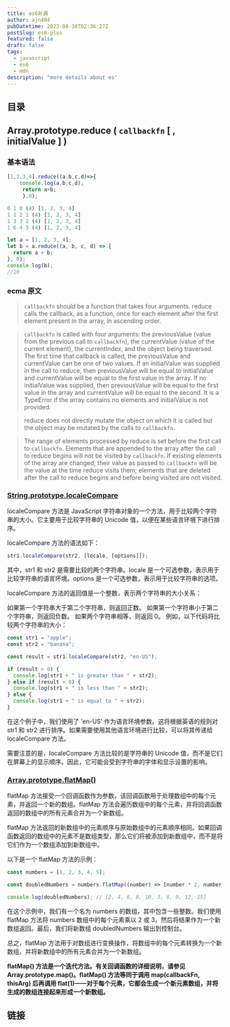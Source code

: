 ```yaml
---
title: es6补漏
author: ajn404
pubDatetime: 2023-08-30T02:36:27Z
postSlug: es6-plus
featured: false
draft: false
tags:
  - javascript
  - es6
  - mdn
description: "more details about es"
---
```


## 目录

## Array.prototype.reduce ( `callbackfn` [ , initialValue ] )

### 基本语法

```js
[1,2,3,4].reduce((a,b,c,d)=>{
    console.log(a,b,c,d);
     return a+b;
     },0);

0 1 0 (4) [1, 2, 3, 4]
1 1 2 1 (4) [1, 2, 3, 4]
1 3 3 2 (4) [1, 2, 3, 4]
1 6 4 3 (4) [1, 2, 3, 4]
```

```js
let a = [1, 2, 3, 4];
let b = a.reduce((a, b, c, d) => {
  return a + b;
}, 0);
console.log(b);
//10
```

### ecma 原文

> `callbackfn` should be a function that takes four arguments. reduce calls the callback, as a
> function, once for each element after the first element present in the array, in ascending order.

> `callbackfn` is called with four arguments: the previousValue (value from the previous call to
> `callbackfn`), the currentValue (value of the current element), the currentIndex, and the object
> being traversed. The first time that callback is called, the previousValue and currentValue can
> be one of two values. If an initialValue was supplied in the call to reduce, then previousValue
> will be equal to initialValue and currentValue will be equal to the first value in the array. If no
> initialValue was supplied, then previousValue will be equal to the first value in the array and
> currentValue will be equal to the second. It is a TypeError if the array contains no elements
> and initialValue is not provided.

> reduce does not directly mutate the object on which it is called but the object may be mutated by the calls
> to `callbackfn`.

> The range of elements processed by reduce is set before the first call to `callbackfn`. Elements that are
> appended to the array after the call to reduce begins will not be visited by `callbackfn`. If existing elements
> of the array are changed, their value as passed to `callbackfn` will be the value at the time reduce visits
> them; elements that are deleted after the call to reduce begins and before being visited are not visited.

### [String.prototype.localeCompare](https://developer.mozilla.org/zh-CN/docs/Web/JavaScript/Reference/Global_Objects/String/localeCompare)

localeCompare 方法是 JavaScript 字符串对象的一个方法，用于比较两个字符串的大小。它主要用于比较字符串的 Unicode 值，以便在某些语言环境下进行排序。

localeCompare 方法的语法如下：

```js
str1.localeCompare(str2, [locale, [options]]);
```

其中，str1 和 str2 是需要比较的两个字符串。locale 是一个可选参数，表示用于比较字符串的语言环境。options 是一个可选参数，表示用于比较字符串的选项。

localeCompare 方法的返回值是一个整数，表示两个字符串的大小关系：

如果第一个字符串大于第二个字符串，则返回正数。
如果第一个字符串小于第二个字符串，则返回负数。
如果两个字符串相等，则返回 0。
例如，以下代码将比较两个字符串的大小：

```js
const str1 = "apple";
const str2 = "banana";

const result = str1.localeCompare(str2, "en-US");

if (result > 0) {
  console.log(str1 + " is greater than " + str2);
} else if (result < 0) {
  console.log(str1 + " is less than " + str2);
} else {
  console.log(str1 + " is equal to " + str2);
}
```

在这个例子中，我们使用了 'en-US' 作为语言环境参数。这将根据英语的规则对 str1 和 str2 进行排序。如果需要使用其他语言环境进行比较，可以将其传递给 localeCompare 方法。

需要注意的是，localeCompare 方法比较的是字符串的 Unicode 值，而不是它们在屏幕上的显示顺序。因此，它可能会受到字符串的字体和显示设置的影响。

### [Array.prototype.flatMap()](https://developer.mozilla.org/zh-CN/docs/Web/JavaScript/Reference/Global_Objects/Array/flatMap)

flatMap 方法接受一个回调函数作为参数，该回调函数用于处理数组中的每个元素，并返回一个新的数组。flatMap 方法会遍历数组中的每个元素，并将回调函数返回的数组中的所有元素合并为一个新数组。

flatMap 方法返回的新数组中的元素顺序与原始数组中的元素顺序相同。如果回调函数返回的数组中的元素不是数组类型，那么它们将被添加到新数组中，而不是将它们作为一个数组添加到新数组中。

以下是一个 flatMap 方法的示例：

```js
const numbers = [1, 2, 3, 4, 5];

const doubledNumbers = numbers.flatMap((number) => [number * 2, number * 3]);

console.log(doubledNumbers); // [2, 4, 6, 8, 10, 3, 6, 9, 12, 15]
```

在这个示例中，我们有一个名为 numbers 的数组，其中包含一些整数。我们使用 flatMap 方法将 numbers 数组中的每个元素乘以 2 或 3，然后将结果作为一个新数组返回。最后，我们将新数组 doubledNumbers 输出到控制台。

总之，flatMap 方法用于对数组进行变换操作，将数组中的每个元素转换为一个新数组，并将新数组中的所有元素合并为一个新数组。

**flatMap() 方法是一个迭代方法。有关回调函数的详细说明，请参见 Array.prototype.map()。flatMap() 方法等同于调用 map(callbackFn, thisArg) 后再调用 flat(1)——对于每个元素，它都会生成一个新元素数组，并将生成的数组连接起来形成一个新数组。**

## 链接
